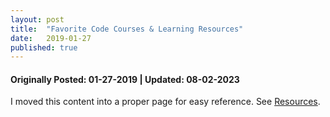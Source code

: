 ```yaml
---
layout: post
title:  "Favorite Code Courses & Learning Resources"
date:   2019-01-27
published: true
---
```


#### Originally Posted: 01-27-2019 | Updated: 08-02-2023
I moved this content into a proper page for easy reference. See <a class="page-link" href="{{ site.baseurl }}/resources/">Resources</a>.
